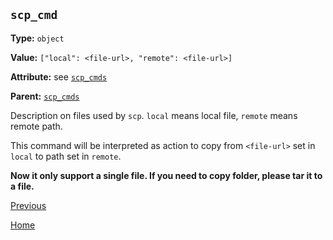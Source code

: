 `scp_cmd`
----------

**Type:** `object`

**Value:** `["local": <file-url>, "remote": <file-url>]`

**Attribute:** see [`scp_cmds`](scp_cmds.md)

**Parent:** [`scp_cmds`](scp_cmds.md)

Description on files used by `scp`. `local` means local file, `remote` means remote path.  

This command will be interpreted as action to copy from `<file-url>` set in `local` to path set in `remote`.  

**Now it only support a single file. If you need to copy folder, please tar it to a file.**  

[Previous](../deploygen.md)

[Home](../../index.md)